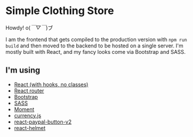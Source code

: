 # Simple Clothing Store


Howdy! o(*￣▽￣*)ブ


I am the frontend that gets compiled to the production version with `npm run build` and then moved to the backend to be hosted on a single server. I'm mostly built with React, and my fancy looks come via Bootstrap and SASS.

## I'm using
  * [React (with hooks, no classes)](https://reactjs.org/docs/hooks-intro.html)
  * [React router](https://www.npmjs.com/package/react-router)
  * [Bootstrap](https://getbootstrap.com/)
  * [SASS](https://sass-lang.com/)
  * [Moment](https://www.npmjs.com/package/moment)
  * [currency.js](https://www.npmjs.com/package/currency.js)
  * [react-paypal-button-v2](https://www.npmjs.com/package/react-paypal-button-v2)
  * [react-helmet](https://www.npmjs.com/package/react-helmet)